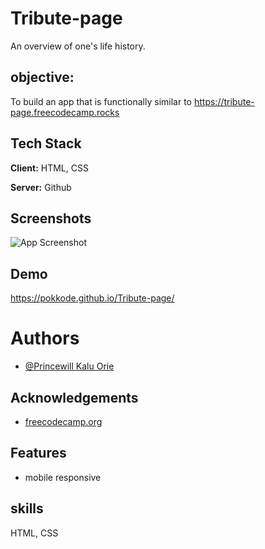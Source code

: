 # Tribute-page

An overview of one's life history.

## objective:

To build an app that is functionally similar to https://tribute-page.freecodecamp.rocks

## Tech Stack

**Client:** HTML, CSS

**Server:** Github

## Screenshots

![App Screenshot](https://i.postimg.cc/B6Nkk5mw/IMG-20220809-053048.jpg)

## Demo

https://pokkode.github.io/Tribute-page/

# Authors

- [@Princewill Kalu Orie](https://www.github.com/pokkode)

## Acknowledgements

- [freecodecamp.org](https://www.freecodecamp.org)

## Features

- mobile responsive 

## skills

HTML, CSS
